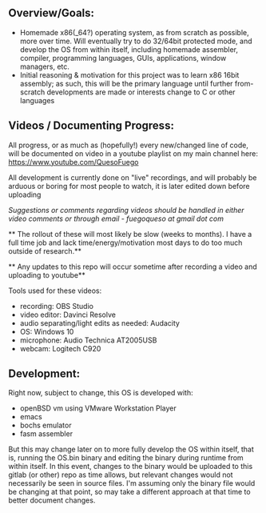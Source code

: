 Overview/Goals:
---------------
- Homemade x86(_64?) operating system, as from scratch as possible, more over time. Will eventually try to do 32/64bit protected mode, 
and develop the OS from within itself, including homemade assembler, compiler, programming languages, GUIs, applications, window managers, etc.
- Initial reasoning & motivation for this project was to learn x86 16bit assembly; as such, this will be the primary language until further from-scratch
developments are made or interests change to C or other languages

Videos / Documenting Progress:
------------------------------
All progress, or as much as (hopefully!) every new/changed line of code, will be documented on video in a youtube playlist on my main channel here:
https://www.youtube.com/QuesoFuego

All development is currently done on "live" recordings, and will probably be arduous or boring for most people to watch, it is later edited down before uploading

*Suggestions or comments regarding videos should be handled in either video comments or through email - fuegoqueso at gmail dot com*

** The rollout of these will most likely be slow (weeks to months). I have a full time job and lack time/energy/motivation most days to do too much 
    outside of research.**
   
** Any updates to this repo will occur sometime after recording a video and uploading to youtube**

Tools used for these videos:
- recording: OBS Studio
- video editor: Davinci Resolve
- audio separating/light edits as needed: Audacity
- OS: Windows 10
- microphone: Audio Technica AT2005USB
- webcam: Logitech C920

Development:
------------
Right now, subject to change, this OS is developed with: 
- openBSD vm using VMware Workstation Player
- emacs
- bochs emulator
- fasm assembler

But this may change later on to more fully develop the OS within itself, that is, running the OS.bin binary and editing the binary during runtime from within itself.
In this event, changes to the binary would be uploaded to this gitlab (or other) repo as time allows, but relevant changes would not necessarily be seen in source 
files. I'm assuming only the binary file would be changing at that point, so may take a different approach at that time to better document changes.

